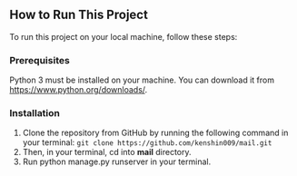 ## How to Run This Project
To run this project on your local machine, follow these steps:

### Prerequisites
Python 3 must be installed on your machine. You can download it from https://www.python.org/downloads/.

### Installation
1. Clone the repository from GitHub by running the following command in your terminal:
    `git clone https://github.com/kenshin009/mail.git`
2. Then, in your terminal, cd into **mail** directory.
3. Run python manage.py runserver in your terminal.
